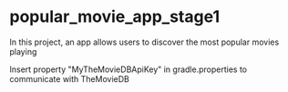 # popular_movie_app_stage1
In this project, an app allows users to discover the most popular movies playing

Insert property "MyTheMovieDBApiKey" in gradle.properties to communicate with TheMovieDB